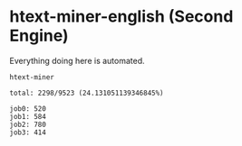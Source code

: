 # htext-miner-english (Second Engine)

Everything doing here is automated.

```
htext-miner

total: 2298/9523 (24.131051139346845%)

job0: 520
job1: 584
job2: 780
job3: 414
```